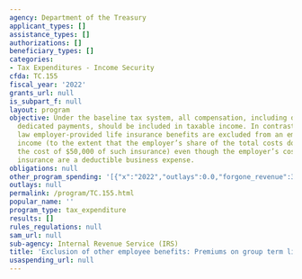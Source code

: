 ```yaml
---
agency: Department of the Treasury
applicant_types: []
assistance_types: []
authorizations: []
beneficiary_types: []
categories:
- Tax Expenditures - Income Security
cfda: TC.155
fiscal_year: '2022'
grants_url: null
is_subpart_f: null
layout: program
objective: Under the baseline tax system, all compensation, including deferred and
  dedicated payments, should be included in taxable income. In contrast, under current
  law employer-provided life insurance benefits are excluded from an employee’s gross
  income (to the extent that the employer’s share of the total costs does not exceed
  the cost of $50,000 of such insurance) even though the employer’s costs for the
  insurance are a deductible business expense.
obligations: null
other_program_spending: '[{"x":"2022","outlays":0.0,"forgone_revenue":3330000000.0},{"x":"2023","outlays":0.0,"forgone_revenue":3440000000.0},{"x":"2024","outlays":0.0,"forgone_revenue":3670000000.0}]'
outlays: null
permalink: /program/TC.155.html
popular_name: ''
program_type: tax_expenditure
results: []
rules_regulations: null
sam_url: null
sub-agency: Internal Revenue Service (IRS)
title: 'Exclusion of other employee benefits: Premiums on group term life insurance'
usaspending_url: null
---
```

